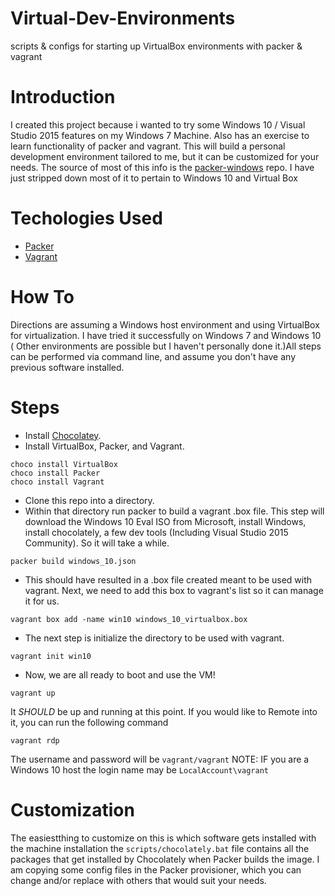 # Virtual-Dev-Environments
scripts &amp; configs for starting up VirtualBox environments with packer &amp; vagrant

# Introduction
I created this project because i wanted to try some Windows 10 / Visual Studio 2015 features on my Windows 7 Machine.  Also has an exercise to learn functionality of packer and vagrant.  This will build a personal development environment tailored to me, but it can be customized for your needs.  The source of most of this info is the [packer-windows](http://github.com/joefitzgerald/packer-windows) repo.  I have just stripped down most of it to pertain to Windows 10 and Virtual Box

# Techologies Used

- [Packer](http://packer.io/)
- [Vagrant](http://vagrantup.com/)

# How To
Directions are assuming a Windows host environment and using VirtualBox for virtualization.  I have tried it successfully on Windows 7 and Windows 10 ( Other environments are possible but I haven't personally done it.)All steps can be performed via command line, and assume you don't have any previous software installed.

# Steps
* Install [Chocolatey](http://chocolatey.org/).
* Install VirtualBox, Packer, and Vagrant.

````
choco install VirtualBox
choco install Packer
choco install Vagrant
````

* Clone this repo into a directory.
* Within that directory run packer to build a vagrant .box file. This step will download the Windows 10 Eval ISO from Microsoft, install Windows, install chocolately, a few dev tools (Including Visual Studio 2015 Community).  So it will take a while.

`````
packer build windows_10.json
`````
* This should have resulted in a .box file created meant to be used with vagrant.  Next, we need to add this box to vagrant's list so it can manage it for us.

`````
vagrant box add -name win10 windows_10_virtualbox.box
`````
* The next step is initialize the directory to be used with vagrant.
````
vagrant init win10
````
* Now, we are all ready to boot and use the VM!
````
vagrant up
````

It *SHOULD* be up and running at this point. If you would like to Remote into it, you can run the following command
````
vagrant rdp
````
The username and password will be `vagrant/vagrant` NOTE: IF you are a Windows 10 host the login name may be `LocalAccount\vagrant`

# Customization

The easiestthing to customize on this is which software gets installed with the machine installation the `scripts/chocolately.bat` file contains all the packages that get installed by Chocolately when Packer builds the image.  I am copying some config files in the Packer provisioner, which you can change and/or replace with others that would suit your needs.





